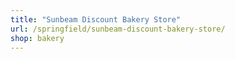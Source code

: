 ```yaml
---
title: "Sunbeam Discount Bakery Store"
url: /springfield/sunbeam-discount-bakery-store/
shop: bakery
---
```

